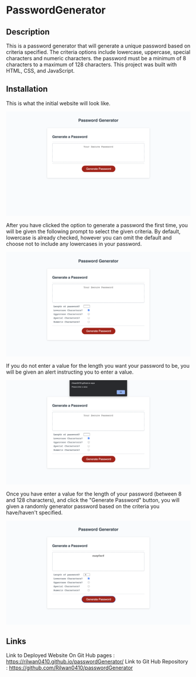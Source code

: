 # PasswordGenerator

## Description

This is a password generator that will generate a unique password based on criteria specified. The criteria options include lowercase, uppercase, special characters and numeric characters. the password must be a minimum of 8 characters to a maximum of 128 characters. This project was built with HTML, CSS, and JavaScript.

## Installation

This is what the initial website will look like.

![](/img/base-website-img.png)


After you have clicked the option to generate a password the first time, you will be given the following prompt to select the given criteria. By default, lowercase is already checked, however you can omit the default and choose not to include any lowercases in your password.

![](/img/after-clicked-generate-password-img.png)



If you do not enter a value for the length you want your password to be, you will be given an alert instructing you to enter a value.

![](/img/enter-a-value-error-img.png)


Once you have enter a value for the length of your password (between 8 and 128 characters), and click the "Generate Password" button, you will given a randomly generator password based on the criteria you have/haven't specified.

![](/img/password-generated-img.png)


## Links 

Link to Deployed Website On Git Hub pages : https://rilwan0410.github.io/passwordGenerator/
Link to Git Hub Repository : https://github.com/Rilwan0410/passwordGenerator